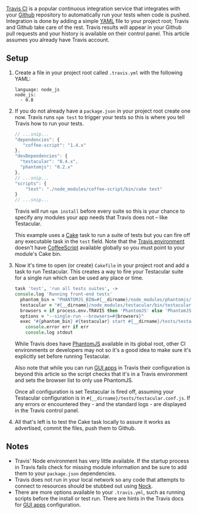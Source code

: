 [Travis CI] is a popular continuous integration service that integrates with your [Github] repository to automatically run your tests when code is pushed. Integration is done by adding a simple [YAML] file to your project root; Travis and Github take care of the rest. Travis results will appear in your Github pull requests and your history is available on their control panel. This article assumes you already have Travis account.

## Setup

1. Create a file in your project root called `.travis.yml` with the following YAML:

   ```
   language: node_js
   node_js:
     - 0.8
   ```

2. If you do not already have a `package.json` in your project root create one now. Travis runs `npm test` to trigger your tests so this is where you tell Travis how to run your tests.

   ```javascript
   // ...snip...
   "dependencies": {
      "coffee-script": "1.4.x"
   },
   "devDependencies": {
     "testacular": "0.4.x",
     "phantomjs": "0.2.x"
   },
   // ...snip...
   "scripts": {
       "test": "./node_modules/coffee-script/bin/cake test"
   }
   // ...snip...
   ```

   Travis will run `npm install` before every suite so this is your chance to specify any modules your app needs that Travis does not – like Testacular.

   This example uses a [Cake] task to run a suite of tests but you can fire off any executable task in the `test` field. Note that the [Travis environment] doesn't have [CoffeeScript] available globally so you must point to your module's Cake bin.

3. Now it's time to open (or create) `Cakefile` in your project root and add a task to run Testacular. This creates a way to fire your Testacular suite for a single run which can be used any place or time.

   ```coffeescript
   task 'test', 'run all tests suites', ->
   console.log 'Running front-end tests'
     phantom_bin = "PHANTOMJS_BIN=#{__dirname}/node_modules/phantomjs/lib/phantom/bin/phantomjs"
     testacular = "#{__dirname}/node_modules/testacular/bin/testacular"
     browsers = if process.env.TRAVIS then 'PhantomJS' else 'PhantomJS,Chrome'
     options = "--single-run --browsers=#{browsers}"
     exec "#{phantom_bin} #{testacular} start #{__dirname}/tests/testacular.conf.js #{options}", (err, stdout, stderr) ->
       console.error err if err
       console.log stdout
   ```

   While Travis does have [PhantomJS] available in its global root, other CI environments or developers may not so it's a good idea to make sure it's explicitly set before running Testacular.

   Also note that while you can run [GUI apps] in Travis their configuration is beyond this article so the script checks that it's in a Travis environment and sets the browser list to only use PhantomJS.

   Once all configuration is set Testacular is fired off, assuming your Testacular configuration is in `#{__dirname}/tests/testacular.conf.js`. If any errors or encountered they - and the standard logs - are displayed in the Travis control panel.

4. All that's left is to test the Cake task locally to assure it works as advertised, commit the files, push them to Github.

## Notes

* Travis' Node environment has very little available. If the startup process in Travis fails check for missing module information and be sure to add them to your `package.json` dependencies.
* Travis does not run in your local network so any code that attempts to connect to resources should be stubbed out using [Nock].
* There are more options available to your `.travis.yml`, such as running scripts before the install or test run. There are hints in the Travis docs for [GUI apps] configuration.

[Travis CI]: https://travis-ci.org/
[Travis environment]: http://about.travis-ci.org/docs/user/ci-environment/
[CoffeeScript]: http://coffeescript.org/
[Cake]: http://coffeescript.org/documentation/docs/cake.html
[Github]: https://github.com/
[YAML]: http://www.yaml.org/
[PhantomJS]: http://phantomjs.org/
[GUI apps]: http://about.travis-ci.org/docs/user/gui-and-headless-browsers/
[Nock]: https://github.com/flatiron/nock
